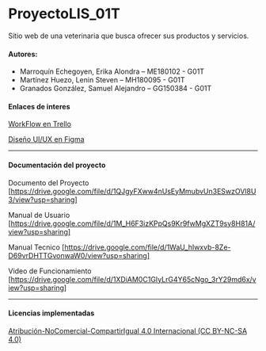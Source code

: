 # ProyectoLIS_01T
Sitio web de una veterinaria que busca ofrecer sus productos y servicios.

#### Autores:
- Marroquín Echegoyen, Erika Alondra – ME180102 - G01T
- Martínez Huezo, Lenin Steven – MH180095 - G01T
- Granados González, Samuel Alejandro – GG150384 - G01T

#### Enlaces de interes

[WorkFlow en Trello](https://trello.com/b/fI9FvrOR/proyecto-lis-01t)

[Diseño UI/UX en Figma](https://www.figma.com/file/pyrfeaGnNi8buLMdFFX32I/Mock-Ups?node-id=0%3A1)


------------

#### Documentación del proyecto
Documento del Proyecto
[https://drive.google.com/file/d/1QJgyFXww4nUsEyMmubvUn3ESwzOVl8U3/view?usp=sharing]

Manual de Usuario
[https://drive.google.com/file/d/1M_H6F3izKPpQs9Kr9fwMgXZT9sy8H81A/view?usp=sharing]

Manual Tecnico
[https://drive.google.com/file/d/1WaU_hIwxvb-8Ze-D69vrDHTTGvonwaW0/view?usp=sharing]

Video de Funcionamiento
[https://drive.google.com/file/d/1XDiAM0C1GIyLrG4Y65cNgo_3rY29md6x/view?usp=sharing]

------------
#### Licencias implementadas
[Atribución-NoComercial-CompartirIgual 4.0 Internacional (CC BY-NC-SA 4.0) ](http://creativecommons.org/licenses/by-nc/4.0/deed.es "Atribución-NoComercial-CompartirIgual 4.0 Internacional (CC BY-NC-SA 4.0) ")
